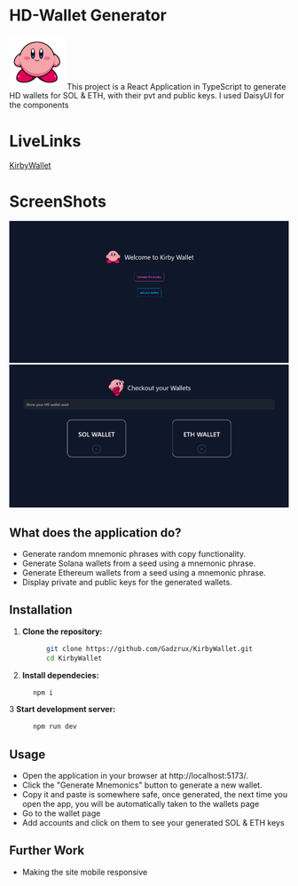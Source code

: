 # HD-Wallet Generator
  <img src="./src/assets/kirby.png" alt="Kirby" width="100"/>
 This project is a React Application in TypeScript to generate HD wallets for SOL & ETH, with their pvt and public keys.
 I used DaisyUI for the components

# LiveLinks
[KirbyWallet](https://kirby-wallet.vercel.app)

# ScreenShots
![Wallet Image](./src/assets/pic1.png)
![Wallet Image](./src/assets/pic2.png)
## What does the application do?

- Generate random mnemonic phrases with copy functionality.
- Generate Solana wallets from a seed using a mnemonic phrase.
- Generate Ethereum wallets from a seed using a mnemonic phrase.
- Display private and public keys for the generated wallets.

## Installation

1. **Clone the repository:**

   ```bash
         git clone https://github.com/Gadzrux/KirbyWallet.git
         cd KirbyWallet 
   ```
2. **Install dependecies:**

```bash
      npm i

```
3 **Start development server:**

```bash
      npm run dev

```

## Usage
- Open the application in your browser at http://localhost:5173/.
- Click the "Generate Mnemonics" button to generate a new wallet.
- Copy it and paste is somewhere safe, once generated, the next time you open the app, you will be automatically taken to the wallets page
- Go to the wallet page
- Add accounts and click on them to see your generated SOL & ETH keys

## Further Work
- Making the site mobile responsive
